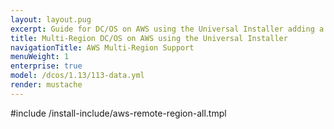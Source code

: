 ```yaml
---
layout: layout.pug
excerpt: Guide for DC/OS on AWS using the Universal Installer adding a remote region.
title: Multi-Region DC/OS on AWS using the Universal Installer
navigationTitle: AWS Multi-Region Support
menuWeight: 1
enterprise: true
model: /dcos/1.13/113-data.yml
render: mustache
---
```


#include /install-include/aws-remote-region-all.tmpl